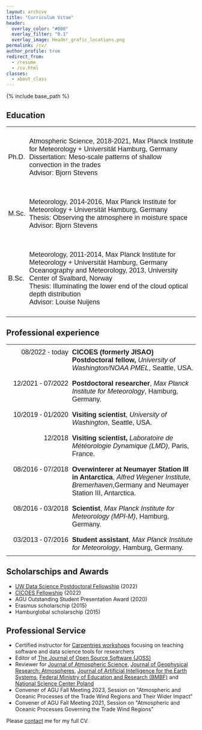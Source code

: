 ```yaml
---
layout: archive
title: "Curriculum Vitae"
header:
  overlay_color: "#000"
  overlay_filter: "0.1"
  overlay_image: Header_grafic_locations.png
permalink: /cv/
author_profile: true
redirect_from:
  - /resume
  - /cv.html
classes:
  - about_class
---
```


{% include base_path %}

<style type="text/css">
.tg  {border:none;border-collapse:collapse;border-spacing:0;}
.tg td{border-style:solid;border-width:0px;font-family:Arial, sans-serif;font-size:18px;overflow:hidden;
  padding:10px 5px;word-break:normal;}
.tg th{border-style:solid;border-width:0px;font-family:Arial, sans-serif;font-size:18px;font-weight:normal;
  overflow:hidden;padding:10px 5px;word-break:normal;}
.tg .tg-lqy6{text-align:right;vertical-align:top}
.tg .tg-dvpl{border-color:inherit;text-align:right;vertical-align:top}
.tg .tg-0pky{border-color:inherit;text-align:left;vertical-align:top}
.tg .tg-0lax{text-align:left;vertical-align:top}
</style>

<style>.page__hero--overlay {min-height:calc(100vw * 0.95)}</style>

## Education

<table class="tg" style="undefined;table-layout: fixed; width: auto">
   <tbody>
      <tr>
         <td>Ph.D.</td>
         <td>
            <p>Atmospheric Science, 2018-2021, Max Planck Institute for Meteorology + Universität Hamburg, Germany<br>    
               Dissertation: Meso-scale patterns of shallow convection in the trades<br>
               Advisor: Bjorn Stevens
            </p>
         </td>
      </tr>
      <tr>
         <td>M.Sc.</td>
         <td>
            <p>Meteorology, 2014-2016, Max Planck Institute for Meteorology + Universität Hamburg, Germany<br>
               Thesis: Observing the atmosphere in moisture space<br>
               Advisor: Bjorn Stevens
            </p>
         </td>
      </tr>
      <tr>
         <td>B.Sc.</td>
         <td>
            <p>Meteorology, 2011-2014, Max Planck Institute for Meteorology + Universität Hamburg, Germany<br>
               Oceanography and Meteorology, 2013, University Center of Svalbard, Norway<br>
               Thesis: Illuminating the lower end of the cloud optical depth distribution<br>
               Advisor: Louise Nuijens
            </p>
         </td>
      </tr>
   </tbody>
</table>

## Professional experience

<table class="tg" style="undefined;table-layout: fixed; width: auto">
<colgroup>
<col style="width: 170px">
<col style="width: auto">
</colgroup>
<tbody>
  <tr>
    <td class="tg-dvpl">08/2022 - today</td>
    <td class="tg-0pky"><span style="font-weight:bold">CICOES (formerly JISAO) Postdoctoral fellow,</span> <span style="font-style:italic">University of Washington/NOAA PMEL</span>, Seattle, USA.</td>
  </tr>
  <tr>
    <td class="tg-dvpl">12/2021 - 07/2022</td>
    <td class="tg-0pky"><span style="font-weight:bold">Postdoctoral researcher</span>, <span style="font-style:italic">Max Planck Institute for Meteorology</span>, Hamburg, Germany.</td>
  </tr>
  <tr>
    <td class="tg-dvpl">10/2019 - 01/2020</td>
    <td class="tg-0pky"><span style="font-weight:bold">Visiting scientist</span>, <span style="font-style:italic">University of Washington</span>, Seattle, USA.</td>
  </tr>
  <tr>
    <td class="tg-dvpl">12/2018</td>
    <td class="tg-0pky"><span style="font-weight:bold">Visiting scientist,</span> <span style="font-style:italic">Laboratoire de Météorologie Dynamique (LMD)</span>, Paris, France.</td>
  </tr>
  <tr>
    <td class="tg-lqy6">08/2016 - 07/2018</td>
    <td class="tg-0lax"><span style="font-weight:bold">Overwinterer at Neumayer Station III in Antarctica</span>, <span style="font-style:italic">Alfred Wegener Institute, Bremerhaven</span>,Germany and Neumayer Station III, Antarctica.</td>
  </tr>
  <tr>
    <td class="tg-lqy6">08/2016 - 03/2018</td>
    <td class="tg-0lax"><span style="font-weight:bold">Scientist</span>, <span style="font-style:italic">Max Planck Institute for Meteorology (MPI-M)</span>, Hamburg, Germany.</td>
  </tr>
  <tr>
    <td class="tg-lqy6">03/2013 - 07/2016</td>
    <td class="tg-0lax"><span style="font-weight:bold">Student assistant</span>, <span style="font-style:italic">Max Planck Institute for Meteorology</span>, Hamburg, Germany.</td>
  </tr>
</tbody>
</table>

## Scholarschips and Awards

- [UW Data Science Postdoctoral Fellowship](https://escience.washington.edu/member/hauke-schulz/) (2022)
- [CICOES Fellowship](https://cicoes.uw.edu/education/postdoc-program/) (2022)
- AGU Outstanding Student Presentation Award (2020)
- Erasmus scholarschip (2015)
- Hamburglobal scholarschip (2015)

## Professional Service

- Certified instructor for [Carpentries workshops](https://carpentries.org) focusing on teaching software and data science tools for researchers
- Editor of [The Journal of Open Source Software (JOSS)](https://joss.theoj.org/)
- Reviewer for [Journal of Atmospheric Science](https://journals.ametsoc.org/view/journals/atsc/atsc-overview.xml), [Journal of Geophysical Research: Atmospheres](https://agupubs.onlinelibrary.wiley.com/journal/21698996), [Journal of Artificial Intelligence for the Earth Systems](https://journals.ametsoc.org/abstract/journals/aies/aies-overview.xml), [Federal Ministry of Education and Research (BMBF)](https://https://www.bmbf.de) and [National Science Center Poland](http://www.ncn.gov.pl/)
- Convener of AGU Fall Meeting 2023, Session on "Atmospheric and Oceanic Processes of the Trade Wind Regions and Their Wider Impact"
- Convener of AGU Fall Meeting 2021, Session on "Atmospheric and Oceanic Processes Governing the Trade Wind Regions"

Please [contact](https://observingclouds.github.io/contact/) me for my full CV.
